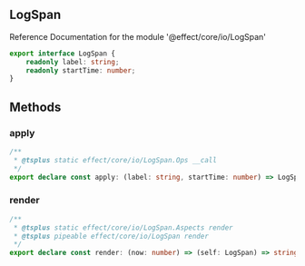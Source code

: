 ## LogSpan

Reference Documentation for the module '@effect/core/io/LogSpan'

```ts
export interface LogSpan {
    readonly label: string;
    readonly startTime: number;
}
```

## Methods

### apply

```ts
/**
 * @tsplus static effect/core/io/LogSpan.Ops __call
 */
export declare const apply: (label: string, startTime: number) => LogSpan;
```

### render

```ts
/**
 * @tsplus static effect/core/io/LogSpan.Aspects render
 * @tsplus pipeable effect/core/io/LogSpan render
 */
export declare const render: (now: number) => (self: LogSpan) => string;
```

